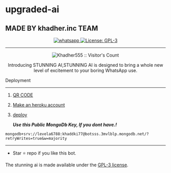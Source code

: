 # upgraded-ai
## MADE BY khadher.inc TEAM




  
   
<p align="center">

  <a aria-label="Join our chats" href="https://wa.me/917560920774?text=Hi+Bro,+I+Need+Help+\nI+messaged+you+from+stunning ai+Repo" target="_blank">
    <img alt="whatsapp" src="https://img.shields.io/badge/Join Group-25D366?style=for-the-badge&logo=whatsapp&logoColor=white" />
  </a>
 
  <a aria-label="STUNNING AI is free to use" href="https://github.com/Khadher555/STUNNING-AI/blob/main/LICENCE" target="_blank">
    <img alt="License: GPL-3" src="https://badges.frapsoft.com/os/gpl/gpl.png?v=103)](https://opensource.org/licenses/GPL-3.0/" target="_blank" />
  </a>
</p>


---

<p align="center"><img src="https://profile-counter.glitch.me/{Khadher555}/count.svg" alt="Khadher555 :: Visitor's Count" /></p>

  <p align="center"> Introducing STUNNING AI,STUNNING AI is designed to bring a whole new level of excitement to your boring WhatsApp use. </p
  
 ## Deployment 
-----------------
1. [QR CODE](https://shorturl.at/ejGT5 )
2. [Make an heroku account]( heroku.com/signup )
3. [deploy]( rebrand.ly/pq1lkvp ) 




   ***Use this Public MongoDb Key, If you dont have.!***
```
mongodb+srv://levela6788:khaddki77@botsss.3mvlblp.mongodb.net/?retryWrites=true&w=majority
```
---

- Star ⭐ repo if you like this bot.


The stunning ai is made available under the [GPL-3 license](https://github.com/Khadher555/STUNNING-AI/blob/main/LICENCE).

